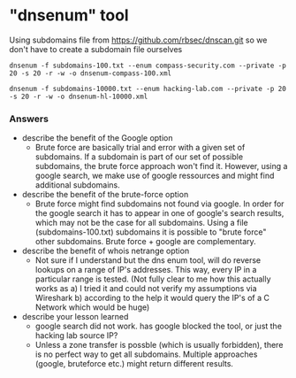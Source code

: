 # "dnsenum" tool

Using subdomains file from https://github.com/rbsec/dnscan.git so we don't have to create a subdomain file ourselves

`dnsenum -f subdomains-100.txt --enum compass-security.com --private -p 20 -s 20 -r -w -o dnsenum-compass-100.xml`

`dnsenum -f subdomains-10000.txt --enum hacking-lab.com --private -p 20 -s 20 -r -w -o dnsenum-hl-10000.xml`

### Answers 



- describe the benefit of the Google option
    - Brute force are basically trial and error with a given set of subdomains. If a subdomain is part of our set of possible subdomains, the brute force approach won't find it. However, using a google search, we make use of google ressources and might find additional subdomains. 
- describe the benefit of the brute-force option
    - Brute force might find subdomains not found via google. In order for the google search it has to appear in one of google's search results, which may not be the case for all subdomains. Using a file (subdomains-100.txt) subdomains it is possible to "brute force" other subdomains. Brute force + google are complementary. 
- describe the benefit of whois netrange option
    - Not sure if I understand but the dns enum tool, will do reverse lookups on a range of IP's addresses. This way, every IP in a particular range is tested. (Not fully clear to me how this actually works as a) I tried it and could not verify my assumptions via Wireshark b) according to the help it would query the IP's of a C Network which would be huge)
- describe your lesson learned
    - google search did not work. has google blocked the tool, or just the hacking lab source IP?
    - Unless a zone transfer is possble (which is usually forbidden), there is no perfect way to get all subdomains. Multiple approaches (google, bruteforce etc.) might return different results.
